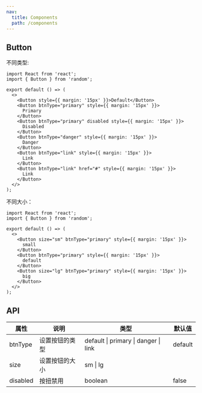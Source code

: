 ```yaml
---
nav:
  title: Components
  path: /components
---
```


## Button

不同类型:

```tsx
import React from 'react';
import { Button } from 'random';

export default () => (
  <>
    <Button style={{ margin: '15px' }}>Default</Button>
    <Button btnType="primary" style={{ margin: '15px' }}>
      Primary
    </Button>
    <Button btnType="primary" disabled style={{ margin: '15px' }}>
      Disabled
    </Button>
    <Button btnType="danger" style={{ margin: '15px' }}>
      Danger
    </Button>
    <Button btnType="link" style={{ margin: '15px' }}>
      Link
    </Button>
    <Button btnType="link" href="#" style={{ margin: '15px' }}>
      Link
    </Button>
  </>
);
```

不同大小：

```tsx
import React from 'react';
import { Button } from 'random';

export default () => (
  <>
    <Button size="sm" btnType="primary" style={{ margin: '15px' }}>
      small
    </Button>
    <Button btnType="primary" style={{ margin: '15px' }}>
      default
    </Button>
    <Button size="lg" btnType="primary" style={{ margin: '15px' }}>
      big
    </Button>
  </>
);
```

## API

| 属性     | 说明           | 类型                                             | 默认值  |
| -------- | -------------- | ------------------------------------------------ | ------- |
| btnType  | 设置按钮的类型 | default &#124; primary &#124; danger &#124; link | default |
| size     | 设置按钮的大小 | sm &#124; lg                                     |         |
| disabled | 按扭禁用       | boolean                                          | false   |
